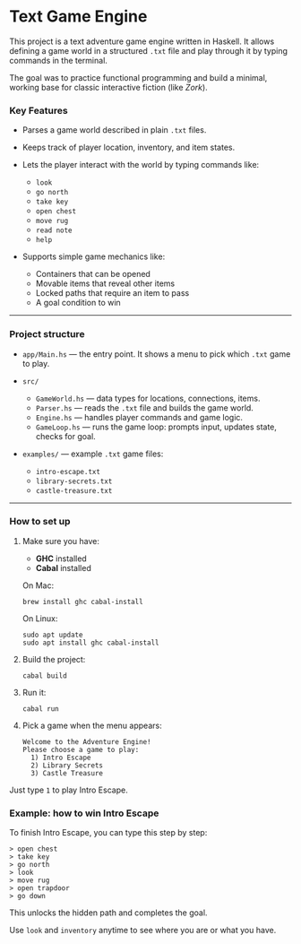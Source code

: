 # Text Game Engine

This project is a text adventure game engine written in Haskell. It allows defining a game world in a structured `.txt` file and play through it by typing commands in the terminal.

The goal was to practice functional programming and build a minimal, working base for classic interactive fiction (like *Zork*).

### Key Features
- Parses a game world described in plain `.txt` files.
- Keeps track of player location, inventory, and item states.
- Lets the player interact with the world by typing commands like:
  - `look`
  - `go north`
  - `take key`
  - `open chest`
  - `move rug`
  - `read note`
  - `help`

- Supports simple game mechanics like:
  - Containers that can be opened
  - Movable items that reveal other items
  - Locked paths that require an item to pass
  - A goal condition to win

---

### Project structure

- `app/Main.hs` — the entry point. It shows a menu to pick which `.txt` game to play.
- `src/`
  - `GameWorld.hs` — data types for locations, connections, items.
  - `Parser.hs` — reads the `.txt` file and builds the game world.
  - `Engine.hs` — handles player commands and game logic.
  - `GameLoop.hs` — runs the game loop: prompts input, updates state, checks for goal.

- `examples/` — example `.txt` game files:
  - `intro-escape.txt`
  - `library-secrets.txt`
  - `castle-treasure.txt`

---

### How to set up

1. Make sure you have:
    - **GHC** installed
    - **Cabal** installed

    On Mac:
    ```
    brew install ghc cabal-install
    ```
    On Linux:
    ```
    sudo apt update 
    sudo apt install ghc cabal-install
    ```


2. Build the project:
    ```
    cabal build
    ```

3. Run it:
    ```
    cabal run
    ```

4. Pick a game when the menu appears:
    ```
    Welcome to the Adventure Engine!
    Please choose a game to play:
      1) Intro Escape
      2) Library Secrets
      3) Castle Treasure
    ```

Just type `1` to play Intro Escape.

### Example: how to win Intro Escape

To finish Intro Escape, you can type this step by step:
  ```
  > open chest
  > take key
  > go north
  > look
  > move rug
  > open trapdoor
  > go down
  ```

This unlocks the hidden path and completes the goal.

Use `look` and `inventory` anytime to see where you are or what you have.
